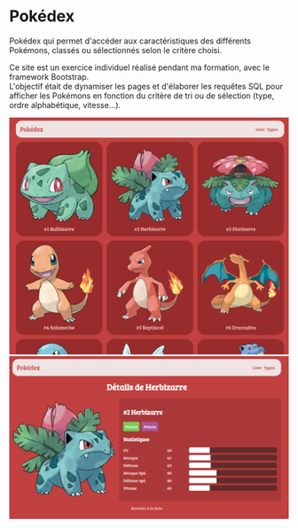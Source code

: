 # Pokédex

Pokédex qui permet d'accéder aux caractéristiques des différents Pokémons, classés ou sélectionnés selon le critère choisi.

Ce site est un exercice individuel réalisé pendant ma formation, avec le framework Bootstrap.  
L'objectif était de dynamiser les pages et d'élaborer les requêtes SQL pour afficher les Pokémons
en fonction du critère de tri ou de sélection (type, ordre alphabétique, vitesse...).

![Page d'accueil du Pokédex](https://github.com/vincentlevionnais/exercice-pokedex/blob/master/resultat/home.png?raw=true)
![Page de détail du Pokédex](https://github.com/vincentlevionnais/exercice-pokedex/blob/master/resultat/detail.png?raw=true)
